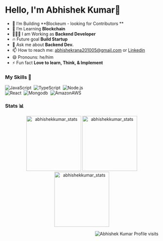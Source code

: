 # Hello, I'm Abhishek Kumar👋

- 🌱 I’m Building **Blockeum - looking for Contributors **
- 🌵 I’m Learning **Blockchain**
- 👨🏻‍🏫 I am Working as **Backend  Developer**
- 🔥  Future goal **Build Startup**
- 💬 Ask me about **Backend Dev.**
- 📫 How to reach me: abhishekrana201005@gmail.com or [Linkedin](https://www.linkedin.com/in/abhishek-kumar-84b97b145/)
- 😄 Pronouns: he/him
- ⚡ Fun fact **Love to learn, Think, & Implement**

<!-- Skills -->
### My Skills 🚀
![JavaScript](https://img.shields.io/badge/-JavaScript-05122A?style=flat&logo=javascript)&nbsp;
![TypeScript](https://img.shields.io/badge/-TypeScript-05122A?style=flat&logo=typescript)&nbsp;
![Node.js](https://img.shields.io/badge/-Node.js-05122A?style=flat&logo=node.js)\
![React](https://img.shields.io/badge/-React-05122A?style=flat&logo=react)&nbsp;
![Mongodb](https://img.shields.io/badge/-Mongodb-05122A?style=flat&logo=mongodb)&nbsp;
![AmazonAWS](https://img.shields.io/badge/-AWS-05122A?style=flat&logo=amazonaws)&nbsp;

### Stats 📊
<p align="center"> 
  <img height="180em" src="https://github-readme-stats.vercel.app/api?username=ima-bhi&show_icons=true" alt="abhishekkumar_stats" /> 
  <img height="180em" src="https://github-readme-stats.vercel.app/api/top-langs/?username=ima-bhi&layout=compact" alt="abhishekkumar_stats" />
  <img height="180em" src="https://github-readme-streak-stats.herokuapp.com/?user=ima-bhi&" alt="abhishekkumar_stats"/>
</p>
<p align="right"> <img src="https://komarev.com/ghpvc/?username=ima-bhi" alt="Abhishek Kumar Profile visits" /></p>
